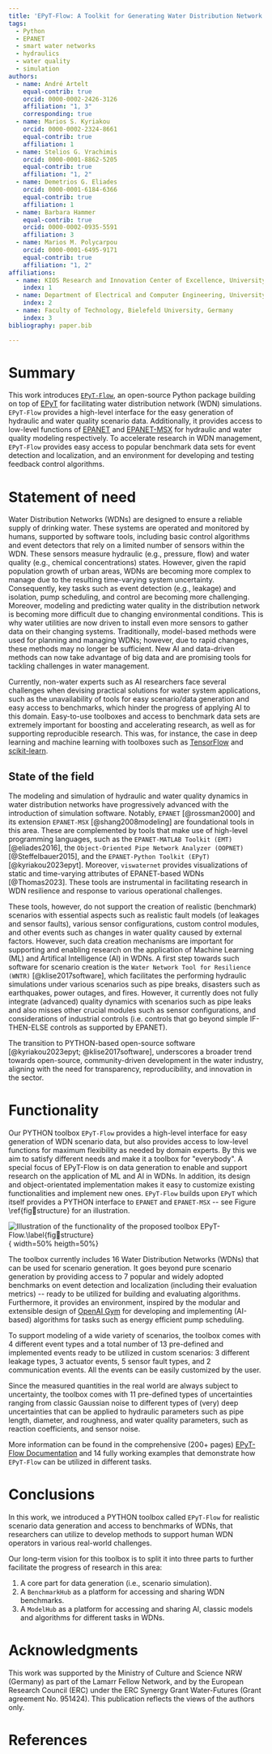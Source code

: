 ```yaml
---
title: 'EPyT-Flow: A Toolkit for Generating Water Distribution Network Data'
tags:
  - Python
  - EPANET
  - smart water networks
  - hydraulics
  - water quality
  - simulation
authors:
  - name: André Artelt
    equal-contrib: true
    orcid: 0000-0002-2426-3126
    affiliation: "1, 3"
    corresponding: true
  - name: Marios S. Kyriakou
    orcid: 0000-0002-2324-8661
    equal-contrib: true
    affiliation: 1
  - name: Stelios G. Vrachimis
    orcid: 0000-0001-8862-5205
    equal-contrib: true
    affiliation: "1, 2"
  - name: Demetrios G. Eliades
    orcid: 0000-0001-6184-6366
    equal-contrib: true
    affiliation: 1
  - name: Barbara Hammer
    equal-contrib: true
    orcid: 0000-0002-0935-5591
    affiliation: 3
  - name: Marios M. Polycarpou
    orcid: 0000-0001-6495-9171
    equal-contrib: true
    affiliation: "1, 2"
affiliations:
  - name: KIOS Research and Innovation Center of Excellence, University of Cyprus, Cyprus
    index: 1
  - name: Department of Electrical and Computer Engineering, University of Cyprus, Cyprus
    index: 2
  - name: Faculty of Technology, Bielefeld University, Germany
    index: 3
bibliography: paper.bib

---
```


# Summary

This work introduces [`EPyT-Flow`](https://github.com/WaterFutures/EPyT-Flow), an open-source Python package building on top of [EPyT](https://github.com/OpenWaterAnalytics/EPyT) for facilitating water distribution network (WDN) simulations.
`EPyT-Flow` provides a high-level interface for the easy generation of hydraulic and water quality scenario data.
Additionally, it provides access to low-level functions of [EPANET](https://github.com/USEPA/EPANET2.2) and [EPANET-MSX](https://github.com/USEPA/EPANETMSX/) for hydraulic and water quality modeling respectively.
To accelerate research in WDN management, `EPyT-Flow` provides easy access to popular benchmark data sets for event detection and localization, and an environment for developing and testing feedback control algorithms.

# Statement of need 

Water Distribution Networks (WDNs) are designed to ensure a reliable supply of drinking water. These systems are operated and monitored by humans, supported by software tools, including basic control algorithms and event detectors that rely on a limited number of sensors within the WDN. These sensors measure hydraulic (e.g., pressure, flow) and water quality (e.g., chemical concentrations) states. However, given the rapid population growth of urban areas, WDNs are becoming more complex to manage due to the resulting time-varying system uncertainty. Consequently, key tasks such as event detection (e.g., leakage) and isolation, pump scheduling, and control are becoming more challenging. Moreover, modeling and predicting water quality in the distribution network is becoming more difficult due to changing environmental conditions. This is why water utilities are now driven to install even more sensors to gather data on their changing systems. Traditionally, model-based methods were used for planning and managing WDNs; however, due to rapid changes, these methods may no longer be sufficient. New AI and data-driven methods can now take advantage of big data and are promising tools for tackling challenges in water management.

Currently, non-water experts such as AI researchers face several challenges when devising practical solutions for water system applications, such as the unavailability of tools for easy scenario/data generation and easy access to benchmarks, which hinder the progress of applying AI to this domain. 
Easy-to-use toolboxes and access to benchmark data sets are extremely important for boosting and accelerating research, as well as for supporting reproducible research. This was, for instance, the case in deep learning and machine learning with toolboxes such as [TensorFlow](https://www.tensorflow.org/) and [scikit-learn](https://scikit-learn.org/stable/).


## State of the field

The modeling and simulation of hydraulic and water quality dynamics in water distribution networks have
progressively advanced with the introduction of simulation software. Notably, `EPANET` [@rossman2000] and
its extension `EPANET-MSX` [@shang2008modeling] are foundational tools in this area. These are complemented
by tools that make use of high-level programming languages, such as the `EPANET-MATLAB Toolkit (EMT)` [@eliades2016],
the `Object-Oriented Pipe Network Analyzer (OOPNET)` [@Steffelbauer2015], and the
`EPANET-Python Toolkit (EPyT)` [@kyriakou2023epyt]. Moreover, `viswaternet` provides visualizations
of static and time-varying attributes of EPANET-based WDNs [@Thomas2023]. These tools are instrumental in facilitating research
in WDN resilience and response to various operational challenges. 

These tools, however, do not support the creation of realistic (benchmark) scenarios with
essential aspects such as realistic fault models (of leakages and sensor faults), various sensor configurations,
custom control modules, and other events such as changes in water quality caused by external factors.
However, such data creation mechanisms are important for supporting and enabling research on the application of
Machine Learning (ML) and Artifical Intelligence (AI) in WDNs.
A first step towards such software for scenario creation is the `Water Network Tool for Resilience (WNTR)` [@klise2017software],
which facilitates the performing hydraulic simulations under various scenarios such as
pipe breaks, disasters such as earthquakes, power outages, and fires. However, it currently does not fully integrate
(advanced) quality dynamics with scenarios such as pipe leaks and also misses other crucial modules such as
sensor configurations, and considerations of industrial controls
(i.e. controls that go beyond simple IF-THEN-ELSE controls as supported by EPANET).

The transition to PYTHON-based open-source software [@kyriakou2023epyt; @klise2017software], underscores a broader trend
towards open-source, community-driven development in the water industry, aligning with the need for transparency,
reproducibility, and innovation in the sector.

# Functionality

Our PYTHON toolbox `EPyT-Flow` provides a high-level interface for easy generation of WDN scenario data,
but also provides access to low-level functions for maximum flexibility as needed by domain experts.
By this we aim to satisfy different needs and make it a toolbox for "everybody".
A special focus of EPyT-Flow is on data generation to enable and support research on the application of
ML and AI in WDNs.
In addition, its design and object-orientated implementation makes it easy to customize existing
functionalities and implement new ones.
`EPyT-Flow` builds upon `EPyT` which itself provides a PYTHON interface to `EPANET` 
and `EPANET-MSX` -- see Figure \ref{fig:toolbox:structure} for an illustration.

![Illustration of the functionality of the proposed toolbox *`EPyT-Flow`*.\label{fig:toolbox:structure}](figures/structure.drawio.png){ width=50% heigth=50%}

The toolbox currently includes $16$ Water Distribution Networks (WDNs) that can be used for scenario generation.
It goes beyond pure scenario generation by providing access to $7$ popular and widely adopted
benchmarks on event detection and localization (including their evaluation metrics) -- ready to be
utilized for building and evaluating algorithms.
Furthermore, it provides an environment, inspired by the modular and extensible design of [OpenAI Gym](https://gymnasium.farama.org/index.html)
for developing and implementing (AI-based) algorithms for tasks such as energy efficient pump scheduling.

To support modeling of a wide variety of scenarios, the toolbox comes with $4$ different event types
and a total number of $13$ pre-defined and implemented events ready to be utilized in custom scenarios:
$3$ different leakage types, $3$ actuator events, $5$ sensor fault types, and $2$ communication events.
All the events can be easily customized by the user.

Since the measured quantities in the real world are always subject to uncertainty, the toolbox comes with
$11$ pre-defined types of uncertainties ranging from classic Gaussian noise to different types of
(very) deep uncertainties that can be applied to hydraulic parameters such as pipe length, diameter,
and roughness, and water quality parameters, such as reaction coefficients, and sensor noise.

More information can be found in the comprehensive ($200$+ pages) [EPyT-Flow Documentation](https://epyt-flow.readthedocs.io/en/latest/)
and $14$ fully working examples that demonstrate how `EPyT-Flow` can be utilized in different tasks.

# Conclusions

In this work, we introduced a PYTHON toolbox called `EPyT-Flow` for realistic scenario data generation and
access to benchmarks of WDNs, that researchers can utilize to develop methods to support human WDN operators
in various real-world challenges.

Our long-term vision for this toolbox is to split it into three parts to further facilitate the progress of research in this area:

1) A core part for data generation (i.e., scenario simulation).
2) A `BenchmarkHub` as a platform for accessing and sharing WDN benchmarks.
3) A `ModelHub` as a platform for accessing and sharing AI, classic models and algorithms for different tasks in WDNs.

# Acknowledgments

This work was supported by the Ministry of Culture and Science NRW (Germany) as part of the Lamarr Fellow Network,
and by the European Research Council (ERC) under the ERC Synergy Grant Water-Futures (Grant agreement No. 951424).
This publication reflects the views of the authors only.

# References
